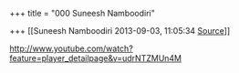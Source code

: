 +++
title = "000 Suneesh Namboodiri"

+++
[[Suneesh Namboodiri	2013-09-03, 11:05:34 [Source](https://groups.google.com/g/samskrita/c/JjUwcOnOKLs)]]



  

  

<http://www.youtube.com/watch?feature=player_detailpage&v=udrNTZMUn4M>  

